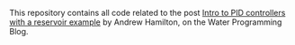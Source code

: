 This repository contains all code related to the post [Intro to PID controllers with a reservoir example](https://waterprogramming.wordpress.com/2023/02/08/intro-to-pid-controllers-with-a-reservoir-example/) by Andrew Hamilton, on the Water Programming Blog.
